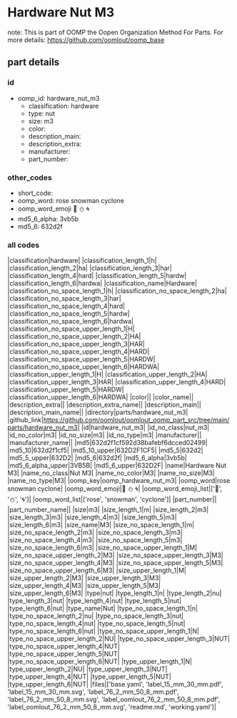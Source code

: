 # Hardware Nut M3  

note: This is part of OOMP the Oopen Organization Method For Parts. For more details: https://github.com/oomlout/oomp_base

##  part details





### id
* oomp_id: hardware_nut_m3
  * classification: hardware
  * type: nut
  * size: m3
  * color: 
  * description_main: 
  * description_extra: 
  * manufacturer: 
  * part_number: 

### other_codes
* short_code: 
* oomp_word: rose snowman cyclone
* oomp_word_emoji :rose: :snowman: :cyclone:
* md5_6_alpha: 3vb5b
* md5_6: 632d2f

### all codes 
|classification|hardware|
|classification_length_1|h|
|classification_length_2|ha|
|classification_length_3|har|
|classification_length_4|hard|
|classification_length_5|hardw|
|classification_length_6|hardwa|
|classification_name|Hardware|
|classification_no_space_length_1|h|
|classification_no_space_length_2|ha|
|classification_no_space_length_3|har|
|classification_no_space_length_4|hard|
|classification_no_space_length_5|hardw|
|classification_no_space_length_6|hardwa|
|classification_no_space_upper_length_1|H|
|classification_no_space_upper_length_2|HA|
|classification_no_space_upper_length_3|HAR|
|classification_no_space_upper_length_4|HARD|
|classification_no_space_upper_length_5|HARDW|
|classification_no_space_upper_length_6|HARDWA|
|classification_upper_length_1|H|
|classification_upper_length_2|HA|
|classification_upper_length_3|HAR|
|classification_upper_length_4|HARD|
|classification_upper_length_5|HARDW|
|classification_upper_length_6|HARDWA|
|color||
|color_name||
|description_extra||
|description_extra_name||
|description_main||
|description_main_name||
|directory|parts/hardware_nut_m3|
|github_link|https://github.com/oomlout/oomlout_oomp_part_src/tree/main/parts/hardware_nut_m3|
|id|hardware_nut_m3|
|id_no_class|nut_m3|
|id_no_color|m3|
|id_no_size|m3|
|id_no_type|m3|
|manufacturer||
|manufacturer_name||
|md5|632d2f1cf592d38bafebf6dcced02499|
|md5_10|632d2f1cf5|
|md5_10_upper|632D2F1CF5|
|md5_5|632d2|
|md5_5_upper|632D2|
|md5_6|632d2f|
|md5_6_alpha|3vb5b|
|md5_6_alpha_upper|3VB5B|
|md5_6_upper|632D2F|
|name|Hardware Nut M3|
|name_no_class|Nut M3|
|name_no_color|M3|
|name_no_size|M3|
|name_no_type|M3|
|oomp_key|oomp_hardware_nut_m3|
|oomp_word|rose snowman cyclone|
|oomp_word_emoji|:rose: :snowman: :cyclone:|
|oomp_word_emoji_list|[':rose:', ':snowman:', ':cyclone:']|
|oomp_word_list|['rose', 'snowman', 'cyclone']|
|part_number||
|part_number_name||
|size|m3|
|size_length_1|m|
|size_length_2|m3|
|size_length_3|m3|
|size_length_4|m3|
|size_length_5|m3|
|size_length_6|m3|
|size_name|M3|
|size_no_space_length_1|m|
|size_no_space_length_2|m3|
|size_no_space_length_3|m3|
|size_no_space_length_4|m3|
|size_no_space_length_5|m3|
|size_no_space_length_6|m3|
|size_no_space_upper_length_1|M|
|size_no_space_upper_length_2|M3|
|size_no_space_upper_length_3|M3|
|size_no_space_upper_length_4|M3|
|size_no_space_upper_length_5|M3|
|size_no_space_upper_length_6|M3|
|size_upper_length_1|M|
|size_upper_length_2|M3|
|size_upper_length_3|M3|
|size_upper_length_4|M3|
|size_upper_length_5|M3|
|size_upper_length_6|M3|
|type|nut|
|type_length_1|n|
|type_length_2|nu|
|type_length_3|nut|
|type_length_4|nut|
|type_length_5|nut|
|type_length_6|nut|
|type_name|Nut|
|type_no_space_length_1|n|
|type_no_space_length_2|nu|
|type_no_space_length_3|nut|
|type_no_space_length_4|nut|
|type_no_space_length_5|nut|
|type_no_space_length_6|nut|
|type_no_space_upper_length_1|N|
|type_no_space_upper_length_2|NU|
|type_no_space_upper_length_3|NUT|
|type_no_space_upper_length_4|NUT|
|type_no_space_upper_length_5|NUT|
|type_no_space_upper_length_6|NUT|
|type_upper_length_1|N|
|type_upper_length_2|NU|
|type_upper_length_3|NUT|
|type_upper_length_4|NUT|
|type_upper_length_5|NUT|
|type_upper_length_6|NUT|
|files|['base.yaml', 'label_15_mm_30_mm.pdf', 'label_15_mm_30_mm.svg', 'label_76_2_mm_50_8_mm.pdf', 'label_76_2_mm_50_8_mm.svg', 'label_oomlout_76_2_mm_50_8_mm.pdf', 'label_oomlout_76_2_mm_50_8_mm.svg', 'readme.md', 'working.yaml']|
